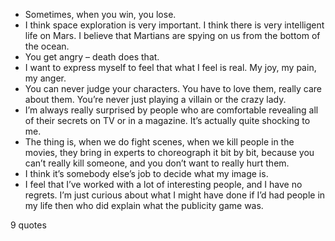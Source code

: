  - Sometimes, when you win, you lose.
 - I think space exploration is very important. I think there is very intelligent life on Mars. I believe that Martians are spying on us from the bottom of the ocean.
 - You get angry – death does that.
 - I want to express myself to feel that what I feel is real. My joy, my pain, my anger.
 - You can never judge your characters. You have to love them, really care about them. You’re never just playing a villain or the crazy lady.
 - I’m always really surprised by people who are comfortable revealing all of their secrets on TV or in a magazine. It’s actually quite shocking to me.
 - The thing is, when we do fight scenes, when we kill people in the movies, they bring in experts to choreograph it bit by bit, because you can’t really kill someone, and you don’t want to really hurt them.
 - I think it’s somebody else’s job to decide what my image is.
 - I feel that I’ve worked with a lot of interesting people, and I have no regrets. I’m just curious about what I might have done if I’d had people in my life then who did explain what the publicity game was.

9 quotes